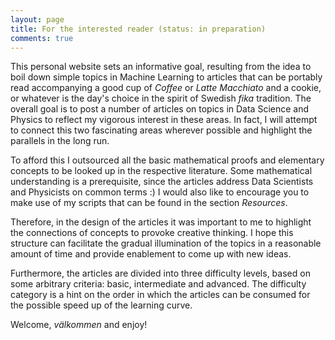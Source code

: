 ```yaml
---
layout: page
title: For the interested reader (status: in preparation)
comments: true
---
```


This personal website sets an informative goal, resulting from the idea to boil down simple topics in Machine Learning to articles that can be portably read accompanying a good cup of *Coffee* or *Latte Macchiato* and a cookie, or whatever is the day's choice in the spirit of Swedish *fika* tradition. The overall goal is to post a number of articles on topics in Data Science and Physics to reflect my vigorous interest in these areas. In fact, I will attempt to connect this two fascinating areas wherever possible and highlight the parallels in the long run. 

To afford this I outsourced all the basic mathematical proofs and elementary concepts to be looked up in the respective literature. Some mathematical understanding is a prerequisite, since the articles address Data Scientists and Physicists on common terms :) I would also like to encourage you to make use of my scripts that can be found in the section *Resources*. 

Therefore, in the design of the articles it was important to me to highlight the connections of concepts to provoke creative thinking. I hope this structure can facilitate the gradual illumination of the topics in a reasonable amount of time and provide enablement to come up with new ideas. 

Furthermore, the articles are divided into three difficulty levels, based on some arbitrary criteria: basic, intermediate and advanced. The difficulty category is a hint on the order in which the articles can be consumed for the possible speed up of the learning curve. 

Welcome, *välkommen* and enjoy! 

<!--![jekyll template mediumish]({{site.baseurl}}/assets/images/mediumish-jekyll-template.png){: .shadow}-->


<!--<a href="https://www.buymeacoffee.com/sal" target="_blank"><img src="https://www.buymeacoffee.com/assets/img/custom_images/orange_img.png" alt="Buy Me A Coffee" style="height: auto !important;width: auto !important;" ></a>-->

